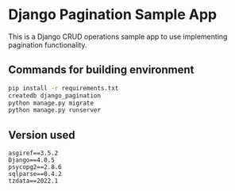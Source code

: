 # Django Pagination Sample App

This is a Django CRUD operations sample app to use implementing pagination functionality.

## Commands for building environment

```bash
pip install -r requirements.txt
createdb django_pagination
python manage.py migrate
python manage.py runserver
```

## Version used

```
asgiref==3.5.2
Django==4.0.5
psycopg2==2.8.6
sqlparse==0.4.2
tzdata==2022.1
```